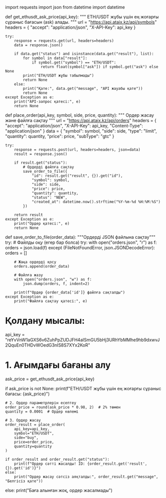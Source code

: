 import requests
import json
from datetime import datetime

def get_ethusdt_ask_price(api_key):
    """
    ETH/USDT жұбы үшін ең жоғарғы сұраныс бағасын (ask) алады.
    """
    url = "https://api.ataix.kz/api/symbols"
    headers = {
        "accept": "application/json",
        "X-API-Key": api_key
    }

    try:
        response = requests.get(url, headers=headers)
        data = response.json()
        
        if data.get("status") and isinstance(data.get("result"), list):
            for symbol in data["result"]:
                if symbol.get("symbol") == "ETH/USDT":
                    return float(symbol["ask"]) if symbol.get("ask") else None
            print("ETH/USDT жұбы табылмады")
            return None
        else:
            print("Қате:", data.get("message", "API жауабы қате"))
            return None
    except Exception as e:
        print("API-запрос қатесі:", e)
        return None

def place_order(api_key, symbol, side, price, quantity):
    """
    Ордер жасау және файлға сақтау
    """
    url = "https://api.ataix.kz/api/orders"
    headers = {
        "accept": "application/json",
        "X-API-Key": api_key,
        "Content-Type": "application/json"
    }
    data = {
        "symbol": symbol,
        "side": side,
        "type": "limit",
        "quantity": quantity,
        "price": price,
        "subType": "gtc"
    }

    try:
        response = requests.post(url, headers=headers, json=data)
        result = response.json()
        
        if result.get("status"):
            # Ордерді файлға сақтау
            save_order_to_file({
                "id": result.get("result", {}).get("id"),
                "symbol": symbol,
                "side": side,
                "price": price,
                "quantity": quantity,
                "status": "NEW",
                "created_at": datetime.now().strftime("%Y-%m-%d %H:%M:%S")
            })
        
        return result
    except Exception as e:
        print("Ордер қатесі:", e)
        return None

def save_order_to_file(order_data):
    """Ордерді JSON файлына сақтау"""
    try:
        # Файлды оқу (егер бар болса)
        try:
            with open("orders.json", "r") as f:
                orders = json.load(f)
        except (FileNotFoundError, json.JSONDecodeError):
            orders = []
        
        # Жаңа ордерді қосу
        orders.append(order_data)
        
        # Файлға жазу
        with open("orders.json", "w") as f:
            json.dump(orders, f, indent=2)
            
        print(f"Ордер {order_data['id']} файлға сақталды")
    except Exception as e:
        print("Файлға сақтау қатесі:", e)

# Қолдану мысалы:
api_key = "reYvVnW1aGXS6v6ZuhPpZUDJFH4aISmGU5bHj3URhYbMMhe9hb9dxwvJ2QquEn0THDvWOedG3nIS8S7XYx2KoR"

# 1. Ағымдағы бағаны алу
ask_price = get_ethusdt_ask_price(api_key)

if ask_price is not None:
    print(f"ETH/USDT жұбы үшін ең жоғарғы сұраныс бағасы: {ask_price}")
    
    # 2. Ордер параметрлерін есептеу
    order_price = round(ask_price * 0.98, 2)  # 2% төмен
    quantity = 0.0001  # Ордер көлемі
    
    # 3. Ордер жасау
    order_result = place_order(
        api_key=api_key,
        symbol="ETH/USDT",
        side="buy",
        price=order_price,
        quantity=quantity
    )
    
    if order_result and order_result.get("status"):
        print(f"Ордер сәтті жасалды! ID: {order_result.get('result', {}).get('id')}")
    else:
        print("Ордер жасау сәтсіз аяқталды:", order_result.get("message", "Белгісіз қате"))
else:
    print("Баға алынған жоқ, ордер жасалмады")
